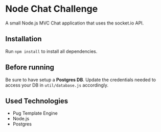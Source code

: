 # Node Chat Challenge
A small Node.js MVC Chat application that uses the socket.io API.

## Installation
Run `npm install` to install all dependencies.

## Before running
Be sure to have setup a **Postgres DB**. Update the credentials needed to access your DB in `util/database.js` accordingly.

## Used Technologies
* Pug Template Engine
* Node.js
* Postgres

